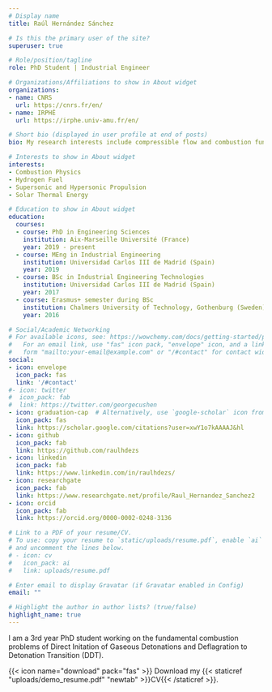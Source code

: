```yaml
---
# Display name
title: Raúl Hernández Sánchez

# Is this the primary user of the site?
superuser: true

# Role/position/tagline
role: PhD Student | Industrial Engineer

# Organizations/Affiliations to show in About widget
organizations:
- name: CNRS
  url: https://cnrs.fr/en/
- name: IRPHÉ
  url: https://irphe.univ-amu.fr/en/

# Short bio (displayed in user profile at end of posts)
bio: My research interests include compressible flow and combustion fundamental problems.

# Interests to show in About widget
interests:
- Combustion Physics
- Hydrogen Fuel
- Supersonic and Hypersonic Propulsion
- Solar Thermal Energy

# Education to show in About widget
education:
  courses:
  - course: PhD in Engineering Sciences
    institution: Aix-Marseille Université (France)
    year: 2019 - present
  - course: MEng in Industrial Engineering
    institution: Universidad Carlos III de Madrid (Spain)
    year: 2019
  - course: BSc in Industrial Engineering Technologies 
    institution: Universidad Carlos III de Madrid (Spain)
    year: 2017
  - course: Erasmus+ semester during BSc
    institution: Chalmers University of Technology, Gothenburg (Sweden)
    year: 2016

# Social/Academic Networking
# For available icons, see: https://wowchemy.com/docs/getting-started/page-builder/#icons
#   For an email link, use "fas" icon pack, "envelope" icon, and a link in the
#   form "mailto:your-email@example.com" or "/#contact" for contact widget.
social:
- icon: envelope
  icon_pack: fas
  link: '/#contact'
#- icon: twitter
#  icon_pack: fab
#  link: https://twitter.com/georgecushen
- icon: graduation-cap  # Alternatively, use `google-scholar` icon from `ai` icon pack
  icon_pack: fas
  link: https://scholar.google.com/citations?user=xwY1o7kAAAAJ&hl
- icon: github
  icon_pack: fab
  link: https://github.com/raulhdezs
- icon: linkedin
  icon_pack: fab
  link: https://www.linkedin.com/in/raulhdezs/
- icon: researchgate
  icon_pack: fab
  link: https://www.researchgate.net/profile/Raul_Hernandez_Sanchez2
- icon: orcid
  icon_pack: fab
  link: https://orcid.org/0000-0002-0248-3136

# Link to a PDF of your resume/CV.
# To use: copy your resume to `static/uploads/resume.pdf`, enable `ai` icons in `params.toml`, 
# and uncomment the lines below.
# - icon: cv
#   icon_pack: ai
#   link: uploads/resume.pdf

# Enter email to display Gravatar (if Gravatar enabled in Config)
email: ""

# Highlight the author in author lists? (true/false)
highlight_name: true
---
```


I am a 3rd year PhD student working on the fundamental combustion problems of Direct Initation of Gaseous Detonations and Deflagration to Detonation Transition (DDT).

{{< icon name="download" pack="fas" >}} Download my {{< staticref "uploads/demo_resume.pdf" "newtab" >}}CV{{< /staticref >}}.
